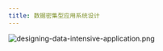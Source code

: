 ```yaml
---
title: 数据密集型应用系统设计
---
```


![designing-data-intensive-application.png](../../../assets/images/posts/designing-data-intensive-application.png)
